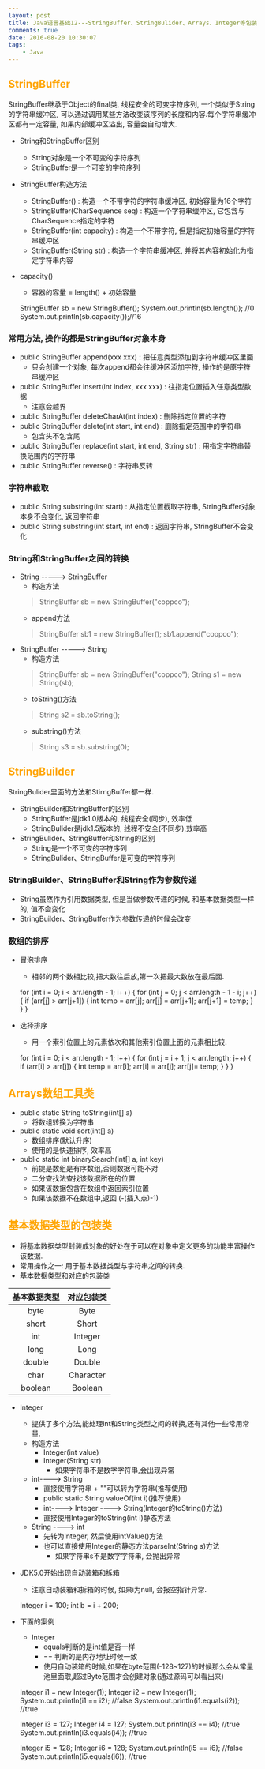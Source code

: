 ```yaml
---
layout: post
title: Java语言基础12---StringBuffer、StringBulider、Arrays、Integer等包装类
comments: true
date: 2016-08-20 10:30:07
tags:
	- Java
---
```



## <font color=orange>StringBuffer</font>
StringBuffer继承于Object的final类, 线程安全的可变字符序列, 一个类似于String的字符串缓冲区, 可以通过调用某些方法改变该序列的长度和内容.每个字符串缓冲区都有一定容量, 如果内部缓冲区溢出, 容量会自动增大.

<!--more-->

* String和StringBuffer区别
	* String对象是一个不可变的字符序列
	* StringBuffer是一个可变的字符序列
* StringBuffer构造方法
	* StringBuffer() : 构造一个不带字符的字符串缓冲区, 初始容量为16个字符
	* StringBuffer(CharSequence seq) : 构造一个字符串缓冲区, 它包含与CharSequence指定的字符
	* StringBuffer(int capacity) : 构造一个不带字符, 但是指定初始容量的字符串缓冲区
	* StringBuffer(String str) : 构造一个字符串缓冲区, 并将其内容初始化为指定字符串内容
* capacity()
	* 容器的容量 = length() + 初始容量


	StringBuffer sb = new StringBuffer();
	System.out.println(sb.length());  //0
	System.out.println(sb.capacity());//16

### 常用方法, 操作的都是StringBuffer对象本身
* public StringBuffer append(xxx xxx) : 把任意类型添加到字符串缓冲区里面
	* 只会创建一个对象, 每次append都会往缓冲区添加字符, 操作的是原字符串缓冲区
* public StringBuffer insert(int index, xxx xxx) : 往指定位置插入任意类型数据
	* 注意会越界
* public StringBuffer deleteCharAt(int index) : 删除指定位置的字符
* public StringBuffer delete(int start, int end) : 删除指定范围中的字符串
	* 包含头不包含尾
* public StringBuffer replace(int start, int end, String str) : 用指定字符串替换范围内的字符串
* public StringBuffer reverse() : 字符串反转

### 字符串截取
* public String substring(int start) : 从指定位置截取字符串, StringBuffer对象本身不会变化, 返回字符串
* public String substring(int start, int end) : 返回字符串, StringBuffer不会变化

### String和StringBuffer之间的转换
* String -----> StringBuffer
	* 构造方法
	>	StringBuffer sb = new StringBuffer("coppco");
	* append方法
	>	StringBuffer sb1 = new StringBuffer();
		sb1.append("coppco");
* StringBuffer -----> String
	* 构造方法
	>	StringBuffer sb = new StringBuffer("coppco");
		String s1 = new String(sb);
	* toString()方法
	>	String s2 = sb.toString();
	* substring()方法
	>	String s3 = sb.substring(0);

## <font color=orange>StringBuilder</font>
StringBulider里面的方法和StirngBuffer都一样.

* StringBuilder和StringBuffer的区别
	* StringBuffer是jdk1.0版本的, 线程安全(同步), 效率低
	* StringBulider是jdk1.5版本的, 线程不安全(不同步),效率高
* StringBulider、StringBuffer和String的区别
	* String是一个不可变的字符序列
	* StringBulider、StringBuffer是可变的字符序列

### StringBuilder、StringBuffer和String作为参数传递
* String虽然作为引用数据类型, 但是当做参数传递的时候, 和基本数据类型一样的, 值不会变化
* StringBuilder、StringBuffer作为参数传递的时候会改变

### 数组的排序
*	冒泡排序
	* 相邻的两个数相比较,把大数往后放,第一次把最大数放在最后面.


	for (int i = 0; i < arr.length - 1; i++) {
			for (int j = 0; j < arr.length - 1 - i; j++) {
				if (arr[j] > arr[j+1]) {
					int temp = arr[j];
					arr[j] = arr[j+1];
					arr[j+1] = temp;
				}
			}
		}

* 选择排序
	* 用一个索引位置上的元素依次和其他索引位置上面的元素相比较.


	for (int i = 0; i < arr.length - 1; i++) {
			for (int j = i + 1; j < arr.length; j++) {
				if (arr[i] > arr[j]) {
					int temp = arr[i];
					arr[i] = arr[j];
					arr[j]= temp;
				}
			}
		}


## <font color=orange>Arrays数组工具类</font>
* public static String toString(int[] a)
	* 将数组转换为字符串
* public static void sort(int[] a)
	* 数组排序(默认升序)
	* 使用的是快速排序, 效率高
* public static int binarySearch(int[] a, int key)
	* 前提是数组是有序数组,否则数据可能不对
	* 二分查找法查找该数据所在的位置
	* 如果该数据包含在数组中返回索引位置
	* 如果该数据不在数组中,返回  (-(插入点)-1)

## <font color=orange>基本数据类型的包装类</font>
* 将基本数据类型封装成对象的好处在于可以在对象中定义更多的功能丰富操作该数据.
* 常用操作之一: 用于基本数据类型与字符串之间的转换.
* 基本数据类型和对应的包装类

|基本数据类型|对应包装类|
|:---:|:---:|
|byte|Byte|
|short|Short|
|int|Integer|
|long|Long|
|double|Double|
|char|Character|
|boolean|Boolean|

* Integer
	* 提供了多个方法,能处理int和String类型之间的转换,还有其他一些常用常量.
	* 构造方法
		* Integer(int value) 
		* Integer(String str)
			* 如果字符串不是数字字符串,会出现异常
	* int----> String
		* 直接使用字符串 + ""可以转为字符串(推荐使用)
		* public static String valueOf(int i)(推荐使用)
		* int----> Integer ----> String(Integer的toString()方法)
		* 直接使用Integer的toString(int i)静态方法
	* String ----> int
		* 先转为Integer, 然后使用intValue()方法
		* 也可以直接使用Integer的静态方法parseInt(String s)方法
			* 如果字符串s不是数字字符串, 会抛出异常
* JDK5.0开始出现自动装箱和拆箱
	* 注意自动装箱和拆箱的时候, 如果i为null, 会报空指针异常.


	Integer i = 100;
	int b = i + 200;

* 下面的案例
	* Integer
		* equals判断的是int值是否一样
		* == 判断的是内存地址时候一致
		* 使用自动装箱的时候,如果在byte范围(-128~127)的时候那么会从常量池里面取,超过Byte范围才会创建对象(通过源码可以看出来)

	Integer i1 = new Integer(1);
	Integer i2 = new Integer(1);
	System.out.println(i1 == i2);  //false
	System.out.println(i1.equals(i2)); //true

	Integer i3 = 127;
	Integer i4 = 127;
	System.out.println(i3 == i4);  //true
	System.out.println(i3.equals(i4)); //true

	Integer i5 = 128;
	Integer i6 = 128;
	System.out.println(i5 == i6);  //false
	System.out.println(i5.equals(i6)); //true

	

